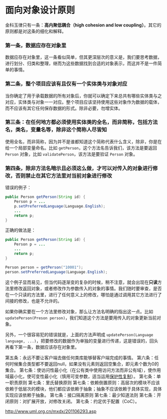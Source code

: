 # 面向对象设计原则

金科玉律只有一条：**高内聚低耦合（high cohesion and low coupling）**。其它的原则都是对这条的细化和解释。

### 第一条，数据应存在对象里

数据应存在对象里，这一条看似简单，但其更深层次的意义是，我们要思考数据，进行划分、归类和整理，继而为这些数据找到合适的对象表示，而这并不是一件简单的事情。

### 第二条，整个项目应该有且仅有一个实体类与对象对应

当你确定了用于承载数据的所有对象后，你就可以确定下来总共有哪些实体类与之对应，实体类与对象一一对应。整个项目应该坚持使用这些对象作为数据的载体，而不应该有其它任何保存数据的形式。除非必要，勿增实体。

### 第三条：在任何地方都必须使用实体类的全名，而非简称，包括方法名，类名，变量名等，除非这个简称人尽皆知

使用全名，而非简称，因为并不是谁都知道这个简称代表什么含义，除非，你是在给一个局部变量命名。比如 `getPerson`，这个方法名告诉我们，该方法是要返回 `Person` 对象，比如 `validatePerson`，该方法是要验证 `Person` 对象。

### 第四条，除非方法名暗示且必须这么做，才可以对传入的对象进行修改，否则禁止在其它方法里对当前对象进行修改

错误的例子：

```Java
public Person getPerson(String id) {
    Person p = ...
    p.setPreferredLanguage(Language.English);
    ...
    return p;
}
```

正确的做法是：

```Java
public Person getPerson(String id) {
    Person p = ...
    ...
    return p;
}

Person person = getPerson("10001");
person.setPreferredLanguage(Language.English);
```

这个例子显而易见，但当代码逐渐变的复杂的时候，稍不注意，就会出现在**只读**方法里修改返回对象，或者修改作为参数传入的对象的事情。我们随时要审查，是否在一个只读的方法里，进行了任何意义上的修改，哪怕是通过调用其它方法进行了间接的修改，也是不允许的。

如果你确实要在一个方法里修改对象，那么让方法名明确的指出这一点。比如 `updatePerson(Preson person)`，我们知道这个方法是要用传入的对象更新当前对象。

另外，一个很容易犯的错误就是，上面的方法声明成 `updatePerson(Language language, ...)`，把要修改的数据作为单独的变量进行传递，这是错误的，回头再看下第一条，数据应该存在对象里。

第五条：永远不要让客户端去做任何类库能够替客户端完成的事情。
第六条：任何时候集合类型都不要返回null，如果没有元素则返回空集合，即元素个数为0的集合。
第七条：使访问性最小化（在公有类中使用访问方法而非公有域），使作用域最小化，使可变性最小化（慎用可变参数，适当运用[保护性复制](ImmutableClass.md)）。
第七条：单一职责原则
第七条：里氏替换原则
第七条：依赖倒置原则：高层次的模块不应该依赖于低层次的模块，他们都应该依赖于抽象；抽象不应该依赖于具体实现，具体实现应该依赖于抽象。
第七条：接口隔离原则
第七条：最少知道法则
第七条：开闭原则：对扩展开放，对修改关闭。
第七条：约定优于配置（CoC）。

http://www.uml.org.cn/mxdx/201106293.asp
